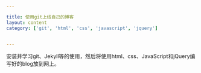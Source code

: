 ```yaml
---

title: 使用git上线自己的博客
layout: content
category: ['git', 'html', 'css', 'javascript', 'jquery']


---
```


安装并学习git、Jekyll等的使用，然后将使用html、css、JavaScript和jQuery编写好的blog放到网上。